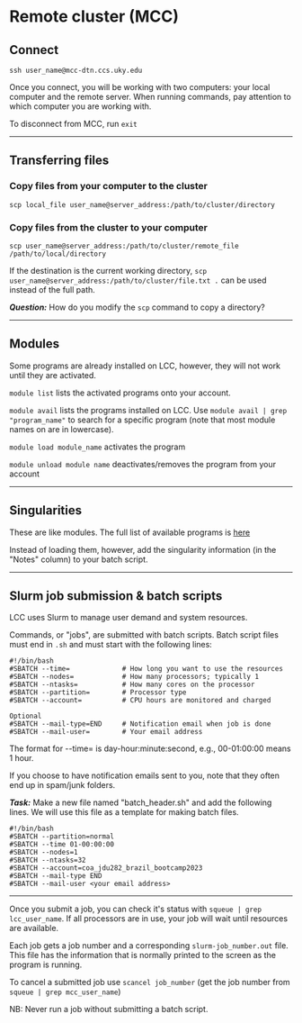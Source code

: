 # Remote cluster (MCC)

## Connect
`ssh user_name@mcc-dtn.ccs.uky.edu` 

Once you connect, you will be working with two computers: your local computer and the remote server. When running commands, pay attention to which computer you are working with.

To disconnect from MCC, run `exit`

___

## Transferring files 

### Copy files from your computer to the cluster
`scp local_file user_name@server_address:/path/to/cluster/directory`

### Copy files from the cluster to your computer
`scp user_name@server_address:/path/to/cluster/remote_file /path/to/local/directory`<br>

If the destination is the current working directory, `scp user_name@server_address:/path/to/cluster/file.txt .` can be used instead of the full path.

**_Question:_** How do you modify the `scp` command to copy a directory?

___

## Modules
Some programs are already installed on LCC, however, they will not work until they are activated.

`module list` lists the activated programs onto your account.

`module avail` lists the programs installed on LCC. Use `module avail | grep "program_name"` to search for a specific program (note that most module names on are in lowercase).

`module load module_name` activates the program

`module unload module name` deactivates/removes the program from your account

___

## Singularities
These are like modules. The full list of available programs is [here](https://ukyrcd.atlassian.net/wiki/spaces/UKYHPCDocs/pages/2920537/Software+list+for+singularity+containers+for+conda+packages+in+the+MCC+cluster)

Instead of loading them, however, add the singularity information (in the "Notes" column) to your batch script. 

___

## Slurm job submission & batch scripts
LCC uses Slurm to manage user demand and system resources. 

Commands, or "jobs", are submitted with batch scripts. Batch script files must end in `.sh` and must start with the following lines:

```
#!/bin/bash
#SBATCH --time=             # How long you want to use the resources
#SBATCH --nodes=            # How many processors; typically 1
#SBATCH --ntasks=           # How many cores on the processor
#SBATCH --partition=        # Processor type
#SBATCH --account=          # CPU hours are monitored and charged

Optional
#SBATCH --mail-type=END     # Notification email when job is done
#SBATCH --mail-user=        # Your email address
```
The format for --time= is day-hour:minute:second, e.g., 00-01:00:00 means 1 hour.

If you choose to have notification emails sent to you, note that they often end up in spam/junk folders.

**_Task:_** Make a new file named "batch_header.sh" and add the following lines. We will use this file as a template for making batch files.
```
#!/bin/bash
#SBATCH --partition=normal
#SBATCH --time 01-00:00:00
#SBATCH --nodes=1
#SBATCH --ntasks=32
#SBATCH --account=coa_jdu282_brazil_bootcamp2023
#SBATCH --mail-type END
#SBATCH --mail-user <your email address>
```
___

Once you submit a job, you can check it's status with `squeue | grep lcc_user_name`. If all processors are in use, your job will wait until resources are available. 

Each job gets a job number and a corresponding `slurm-job_number.out` file. This file has the information that is normally printed to the screen as the program is running. 

To cancel a submitted job use `scancel job_number` (get the job number from `squeue | grep mcc_user_name`)

NB: Never run a job without submitting a batch script.
